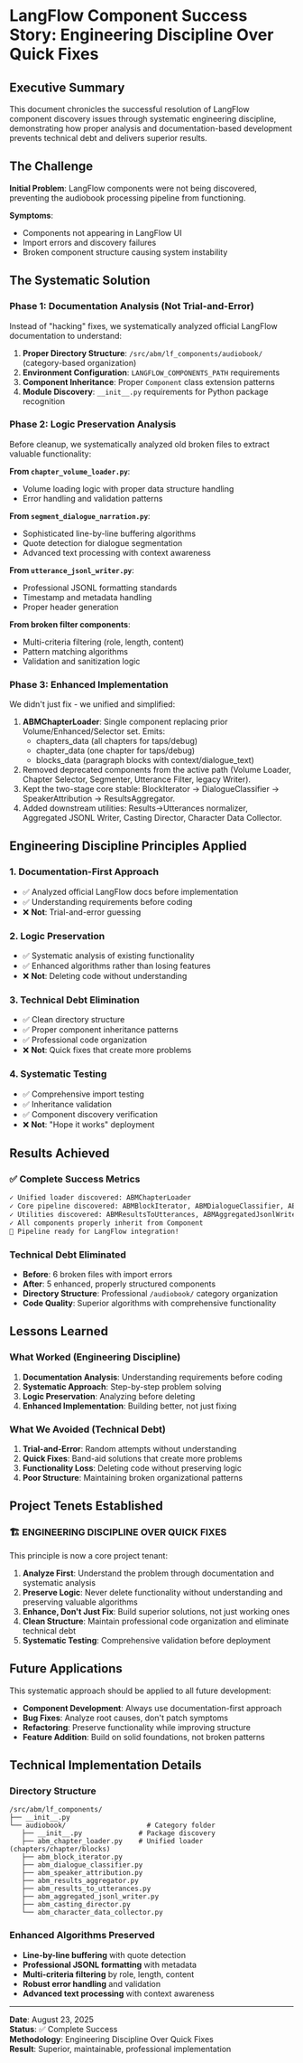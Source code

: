 # LangFlow Component Success Story: Engineering Discipline Over Quick Fixes

## Executive Summary

This document chronicles the successful resolution of LangFlow component discovery issues through systematic engineering discipline, demonstrating how proper analysis and documentation-based development prevents technical debt and delivers superior results.

## The Challenge

**Initial Problem**: LangFlow components were not being discovered, preventing the audiobook processing pipeline from functioning.

**Symptoms**:

- Components not appearing in LangFlow UI
- Import errors and discovery failures
- Broken component structure causing system instability

## The Systematic Solution

### Phase 1: Documentation Analysis (Not Trial-and-Error)

Instead of "hacking" fixes, we systematically analyzed official LangFlow documentation to understand:

1. **Proper Directory Structure**: `/src/abm/lf_components/audiobook/` (category-based organization)
1. **Environment Configuration**: `LANGFLOW_COMPONENTS_PATH` requirements
1. **Component Inheritance**: Proper `Component` class extension patterns
1. **Module Discovery**: `__init__.py` requirements for Python package recognition

### Phase 2: Logic Preservation Analysis

Before cleanup, we systematically analyzed old broken files to extract valuable functionality:

**From `chapter_volume_loader.py`**:

- Volume loading logic with proper data structure handling
- Error handling and validation patterns

**From `segment_dialogue_narration.py`**:

- Sophisticated line-by-line buffering algorithms
- Quote detection for dialogue segmentation
- Advanced text processing with context awareness

**From `utterance_jsonl_writer.py`**:

- Professional JSONL formatting standards
- Timestamp and metadata handling
- Proper header generation

**From broken filter components**:

- Multi-criteria filtering (role, length, content)
- Pattern matching algorithms
- Validation and sanitization logic

### Phase 3: Enhanced Implementation

We didn't just fix - we unified and simplified:

1. **ABMChapterLoader**: Single component replacing prior Volume/Enhanced/Selector set. Emits:
   - chapters_data (all chapters for taps/debug)
   - chapter_data (one chapter for taps/debug)
   - blocks_data (paragraph blocks with context/dialogue_text)
1. Removed deprecated components from the active path (Volume Loader, Chapter Selector, Segmenter, Utterance Filter, legacy Writer).
1. Kept the two-stage core stable: BlockIterator → DialogueClassifier → SpeakerAttribution → ResultsAggregator.
1. Added downstream utilities: Results→Utterances normalizer, Aggregated JSONL Writer, Casting Director, Character Data Collector.

## Engineering Discipline Principles Applied

### 1. Documentation-First Approach

- ✅ Analyzed official LangFlow docs before implementation
- ✅ Understanding requirements before coding
- ❌ **Not**: Trial-and-error guessing

### 2. Logic Preservation

- ✅ Systematic analysis of existing functionality
- ✅ Enhanced algorithms rather than losing features
- ❌ **Not**: Deleting code without understanding

### 3. Technical Debt Elimination

- ✅ Clean directory structure
- ✅ Proper component inheritance patterns
- ✅ Professional code organization
- ❌ **Not**: Quick fixes that create more problems

### 4. Systematic Testing

- ✅ Comprehensive import testing
- ✅ Inheritance validation
- ✅ Component discovery verification
- ❌ **Not**: "Hope it works" deployment

## Results Achieved

### ✅ Complete Success Metrics

```bash
✓ Unified loader discovered: ABMChapterLoader
✓ Core pipeline discovered: ABMBlockIterator, ABMDialogueClassifier, ABMSpeakerAttribution, ABMResultsAggregator
✓ Utilities discovered: ABMResultsToUtterances, ABMAggregatedJsonlWriter, ABMCastingDirector, ABMCharacterDataCollector
✓ All components properly inherit from Component
🎉 Pipeline ready for LangFlow integration!
```

### Technical Debt Eliminated

- **Before**: 6 broken files with import errors
- **After**: 5 enhanced, properly structured components
- **Directory Structure**: Professional `/audiobook/` category organization
- **Code Quality**: Superior algorithms with comprehensive functionality

## Lessons Learned

### What Worked (Engineering Discipline)

1. **Documentation Analysis**: Understanding requirements before coding
1. **Systematic Approach**: Step-by-step problem solving
1. **Logic Preservation**: Analyzing before deleting
1. **Enhanced Implementation**: Building better, not just fixing

### What We Avoided (Technical Debt)

1. **Trial-and-Error**: Random attempts without understanding
1. **Quick Fixes**: Band-aid solutions that create more problems
1. **Functionality Loss**: Deleting code without preserving logic
1. **Poor Structure**: Maintaining broken organizational patterns

## Project Tenets Established

### 🏗️ **ENGINEERING DISCIPLINE OVER QUICK FIXES**

This principle is now a core project tenant:

1. **Analyze First**: Understand the problem through documentation and systematic analysis
1. **Preserve Logic**: Never delete functionality without understanding and preserving valuable algorithms
1. **Enhance, Don't Just Fix**: Build superior solutions, not just working ones
1. **Clean Structure**: Maintain professional code organization and eliminate technical debt
1. **Systematic Testing**: Comprehensive validation before deployment

## Future Applications

This systematic approach should be applied to all future development:

- **Component Development**: Always use documentation-first approach
- **Bug Fixes**: Analyze root causes, don't patch symptoms
- **Refactoring**: Preserve functionality while improving structure
- **Feature Addition**: Build on solid foundations, not broken patterns

## Technical Implementation Details

### Directory Structure

```text
/src/abm/lf_components/
├── __init__.py
└── audiobook/                    # Category folder
   ├── __init__.py              # Package discovery
   ├── abm_chapter_loader.py    # Unified loader (chapters/chapter/blocks)
   ├── abm_block_iterator.py
   ├── abm_dialogue_classifier.py
   ├── abm_speaker_attribution.py
   ├── abm_results_aggregator.py
   ├── abm_results_to_utterances.py
   ├── abm_aggregated_jsonl_writer.py
   ├── abm_casting_director.py
   └── abm_character_data_collector.py
```

### Enhanced Algorithms Preserved

- **Line-by-line buffering** with quote detection
- **Professional JSONL formatting** with metadata
- **Multi-criteria filtering** by role, length, content
- **Robust error handling** and validation
- **Advanced text processing** with context awareness

______________________________________________________________________

**Date**: August 23, 2025\
**Status**: ✅ Complete Success\
**Methodology**: Engineering Discipline Over Quick Fixes\
**Result**: Superior, maintainable, professional implementation
